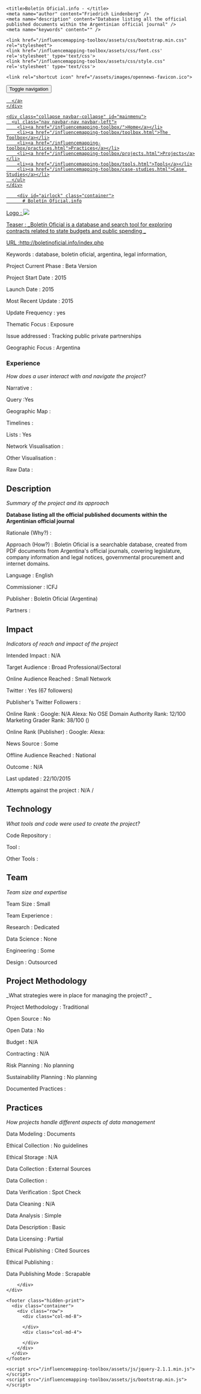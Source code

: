 <!DOCTYPE html>
<html>
  <head>
    <meta charset="utf-8">
    <meta http-equiv="X-UA-Compatible" content="IE=edge,chrome=1">
    <meta name="viewport" content="width=device-width, initial-scale=1.0">

    <title>Boletín Oficial.info - </title>
    <meta name="author" content="Friedrich Lindenberg" />
    <meta name="description" content="Database listing all the official published documents within the Argentinian official journal" />
    <meta name="keywords" content="" />

    <link href="/influencemapping-toolbox/assets/css/bootstrap.min.css" rel="stylesheet">
    <link href='/influencemapping-toolbox/assets/css/font.css' rel='stylesheet' type='text/css'>
    <link href="/influencemapping-toolbox/assets/css/style.css" rel='stylesheet' type='text/css'>

    <link rel="shortcut icon" href="/assets/images/opennews-favicon.ico">
  </head>
  <body>
    <div id="page">
      <nav class="navbar navbar-default navbar-static-top" role="navigation">
  <div class="container">
    <div class="navbar-header">
      <button type="button" class="navbar-toggle" data-toggle="collapse"
        data-target="#mainmenu">
        <span class="sr-only">Toggle navigation</span>
        <span class="icon-bar"></span>
        <span class="icon-bar"></span>
        <span class="icon-bar"></span>
      </button>
      <a class="navbar-brand" href="/">
        
      </a>
    </div>

    <div class="collapse navbar-collapse" id="mainmenu">
      <ul class="nav navbar-nav navbar-left">
        <li><a href="/influencemapping-toolbox/">Home</a></li>
        <li><a href="/influencemapping-toolbox/toolbox.html">The Toolbox</a></li>
        <li><a href="/influencemapping-toolbox/practices.html">Practices</a></li>
        <li><a href="/influencemapping-toolbox/projects.html">Projects</a></li>
        <li><a href="/influencemapping-toolbox/tools.html">Tools</a></li>
        <li><a href="/influencemapping-toolbox/case-studies.html">Case Studies</a></li>
      </ul>
    </div>
  </div>
</nav>

        <div id="airlock" class="container">
          # Boletín Oficial.info

Logo
: ![](http://boletinoficial.info/img/logo.png)

Teaser
: _Boletín Oficial is a database and search tool for exploring contracts related to state budgets and public spending  _

URL
:http://boletinoficial.info/index.php


Keywords
: database, boletin oficial, argentina, legal information, 



Project Current Phase
: Beta Version

	

Project Start Date
: 2015



Launch Date
: 2015



Most Recent Update
: 2015



Update Frequency
: yes



Thematic Focus
: Exposure



Issue addressed
: Tracking public private partnerships



Geographic Focus
: Argentina



### Experience

_How does a user interact with and navigate the project?_

Narrative
:  

Query
:Yes 

Geographic Map
:  

Timelines
:  

Lists
: Yes 

Network Visualisation
:  

Other Visualisation
:   

Raw Data 
:

## Description

_Summary of the project and its approach_

__Database listing all the official published documents within the Argentinian official journal__


Rationale (Why?)
: 



Approach (How?)
: Boletin Oficial is a searchable database, created from PDF documents from Argentina&#39;s official journals, covering legislature, company information and legal notices, governmental procurement and internet domains. 



Language
: English



Commissioner
: ICFJ



Publisher
:  Boletín Oficial (Argentina)



Partners
: 


## Impact

_Indicators of reach and impact of the project_

Intended Impact
: N/A



Target Audience
: Broad Professional/Sectoral



Online Audience Reached
: Small Network



Twitter
: Yes (67 followers)



Publisher's Twitter Followers
: 



Online Rank
:  Google: N/A   Alexa: No  OSE Domain Authority Rank: 12/100 Marketing Grader Rank: 38/100 ()


Online Rank (Publisher)
:  Google:   Alexa: 



News Source
: Some



Offline Audience Reached
: National



Outcome
: N/A



Last updated
: 22/10/2015


Attempts against the project
: N/A  / 


## Technology

_What tools and code were used to create the project?_

Code Repository
: []()



Tool
: 



Other Tools
: 


## Team

_Team size and expertise_

Team Size
: Small



Team Experience
:  

Research
: Dedicated 

Data Science
: None 

Engineering
:  Some

Design
: Outsourced


## Project Methodology

_What strategies were in place for managing the project? _

Project Methodology
: Traditional



Open Source
: No



Open Data
: No



Budget
: N/A



Contracting
: N/A



Risk Planning
: No planning



Sustainability Planning
: No planning


Documented Practices
: []() []() []()


## Practices

_How projects handle different aspects of data management_

Data Modeling
: Documents



Ethical Collection
: No guidelines



Ethical Storage
: N/A



Data Collection
: External Sources



Data Collection
: 



Data Verification
: Spot Check



Data Cleaning
: N/A



Data Analysis
: Simple



Data Description
: Basic



Data Licensing
: Partial



Ethical Publishing
: Cited Sources



Ethical Publishing
: 



Data Publishing Mode
: Scrapable

        </div>
    </div>

    <footer class="hidden-print">
      <div class="container">
        <div class="row">
          <div class="col-md-8">
            
          </div>
          <div class="col-md-4">
            
          </div>
        </div>
      </div>
    </footer>

    <script src="/influencemapping-toolbox/assets/js/jquery-2.1.1.min.js"></script>
    <script src="/influencemapping-toolbox/assets/js/bootstrap.min.js"></script>
  </body>
</html>
